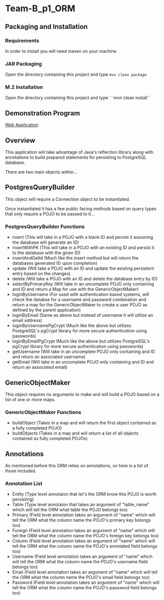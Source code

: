 # Team-B_p1_ORM

## Packaging and Installation
 
  ### Requirements
 
  In order to install you will need maven on your machine
  
  ### JAR Packaging

   Open the directory containing this project and type
   ```mvn clean package```

  ### M.2 Installation
  
   Open the directory containing this project and type
   ```mvn clean install``
  

## Demonstration Program
  [Web Application](https://github.com/210426-java-react-enterprise/Team-B_p1_WebApp)

## Overview

  This application will take advantage of Java's reflection library along with annotations to build prepared statements for persisting
  to PostgreSQL database.

  There are two main objects within...

## PostgresQueryBuilder

  This object will require a Connection object to be instantiated.

  Once instantiated it has a few public facing methods based on query types that only require a POJO to be passed to it...

### PostgresQueryBuilder Functions

  * insert (This will take in a POJO with a blank ID and persist it assuming the database will generate an ID)
  * insertWithPK (This will take in a POJO with an existing ID and persist it to the database with the given ID)
  * insertAndGetId (Much like the insert method but will return the databases generated ID upon completion)
  * update (Will take a POJO with an ID and update the existing persistent entry based on the changes)
  * delete (Will take a POJO with an ID and delete the database entry by ID)
  * selectByPrimaryKey (Will take in an uncomplete POJO only containing and ID and return a Map for use with the GenericObjectMaker)
  * loginByUsername (For used with authentication based systems, will check the databse for a username and password combination and 
                     return a map for the GenericObjectMaker to create a user POJO as defined by the parent application)
  * loginByEmail (Same as above but instead of username it will utilize an email address)
  * loginByUsernamePgCrypt (Much like the above but utilizes PostgreSQL's pgCrypt library for more secure authentication using passwords)
  * loginByEmailPgCrypt (Much like the above but utilizes PostgreSQL's pgCrypt library for more secure authentication using passwords)
  * getUsername (Will take in an uncomplete POJO only containing and ID and return an associated username)
  * getEmail (Will take in an uncomplete POJO only containing and ID and return an associated email)

## GenericObjectMaker

  This object requires no arguments to make and will build a POJO based on a list of one or more maps.

### GenericObjectMaker Functions

  * buildObject (Takes in a map and will return the first object contained as a fully completed POJO)
  * buildObjects (Takes in a map and will return a list of all objects contained as fully completed POJOs)

## Annotations
  
  As mentioned before this ORM relies on annotations, so here is a list of those included.

### Annotation List
  
  * Entity (Type level annotaion that let's the ORM know this POJO is worth persisting)
  * Table (Type level annotaion that takes an argument of "table_name" which will tell the ORM what table the POJO belongs too)
  * Primary (Field level annotation takes an argument of "name" which will tell the ORM what the column name the POJO's primary 
             key belongs too)
  * Foreign (Field level annotation takes an argument of "name" which will tell the ORM what the column name the POJO's foreign 
             key belongs too)
  * Column (Field level annotation takes an argument of "name" which will tell the ORM what the column name the POJO's annotated
            field belongs too)
  * Username (Field level annotation takes an argument of "name" which will tell the ORM what the column name the POJO's username 
              field belongs too)
  * Email (Field level annotation takes an argument of "name" which will tell the ORM what the column name the POJO's email field 
           belongs too)
  * Password (Field level annotation takes an argument of "name" which will tell the ORM what the column name the POJO's password
              field belongs too)

